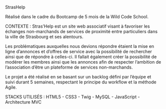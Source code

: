 StrasHelp

Réalisé dans le cadre du Bootcamp de 5 mois de la Wild Code School. 

CONTEXTE : 
Stras’Help est un site web associatif visant à favoriser les échanges non-marchands de services de proximité entre particuliers dans la ville de Strasbourg et ses alentours.

Les problématiques auxquelles nous devions répondre étaient la mise en ligne d’annonces et d’offres de service avec la possibilité de rechercher ainsi que de répondre à celles-ci. Il fallait également créer la possibilité de modérer les membres ainsi que les annonces afin de respecter l’ambition de l’association d’être un plateforme de services non-marchands. 

Le projet a été réalisé en se basant sur un backlog défini par l’équipe et suivi durant 5 semaines, respectant le principe du workflow et la méthode Agile. 

STACKS UTILISÉS : 
HTML5 - CSS3 - Twig - MySQL - JavaScript - Architecture MVC
